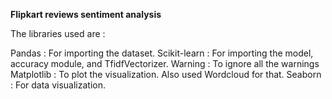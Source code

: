 **Flipkart reviews sentiment analysis**

The libraries used are : 

Pandas : For importing the dataset.
Scikit-learn : For importing the model, accuracy module, and TfidfVectorizer.
Warning : To ignore all the warnings
Matplotlib : To plot the visualization. Also used Wordcloud for that.
Seaborn : For data visualization.
